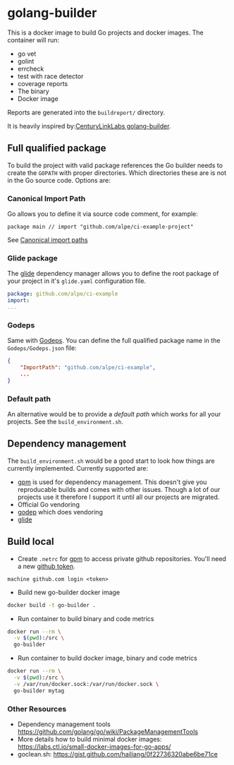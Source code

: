 # golang-builder

This is a docker image to build Go projects and docker images. The container will run:
* go vet
* golint
* errcheck
* test with race detector
* coverage reports
* The binary
* Docker image


Reports are generated into the `buildreport/` directory.

It is heavily inspired by:[CenturyLinkLabs golang-builder](https://github.com/CenturyLinkLabs/golang-builder).

## Full qualified package
To build the project with valid package references the Go builder needs to create the `GOPATH` with proper directories. Which directories
these are is not in the Go source code. Options are:

### Canonical Import Path
Go allows you to define it via source code comment, for example:

```
package main // import "github.com/alpe/ci-example-project"
```
See [Canonical import paths](https://golang.org/doc/go1.4#canonicalimports)


### Glide package
The [glide](https://github.com/Masterminds/glide) dependency manager allows you to define the root package of your project in it's `glide.yaml` configuration file.
```yaml
package: github.com/alpe/ci-example
import:
...

```
### Godeps
Same with [Godeps](https://github.com/tools/godep). You can define the full qualified package name in the `Godeps/Godeps.json` file:
```json
{
    "ImportPath": "github.com/alpe/ci-example",
    ...
}
```


### Default path
An alternative would be to provide a *default path* which works for all your projects. See the `build_environment.sh`.

## Dependency management
The `build_environment.sh` would be a good start to look how things are currently implemented. Currently supported are:

* [gpm](https://github.com/pote/gpm) is used for dependency management. This doesn't give you reproducable builds and comes with
other issues. Though a lot of our projects use it therefore I support it until all our projects are migrated.
* Official Go vendoring
* [godep](https://github.com/tools/godep) which does vendoring
* [glide](https://github.com/Masterminds/glide)

## Build local

* Create `.netrc` for [gpm](https://github.com/pote/gpm) to access private github repositories.
You'll need a new [github token](https://github.com/settings/tokens).

~~~netrc
machine github.com login <token>
~~~

* Build new go-builder docker image
~~~bash
docker build -t go-builder .
~~~

* Run container to build binary and code metrics
~~~bash
docker run --rm \
  -v $(pwd):/src \
  go-builder
~~~

* Run container to build docker image, binary and code metrics
~~~bash
docker run --rm \
  -v $(pwd):/src \
  -v /var/run/docker.sock:/var/run/docker.sock \
  go-builder mytag
~~~


### Other Resources
* Dependency management tools https://github.com/golang/go/wiki/PackageManagementTools
* More details how to build minimal docker images: https://labs.ctl.io/small-docker-images-for-go-apps/
* goclean.sh: https://gist.github.com/hailiang/0f22736320abe6be71ce
